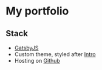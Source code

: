 # My portfolio

## Stack

- [GatsbyJS](https://www.gatsbyjs.com)
- Custom theme, styled after [Intro](https://weeby.studio/intro/)
- Hosting on [Github](https://github.com)
